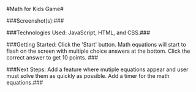 #Math for Kids Game#

###Screenshot(s):###



###Technologies Used: JavaScript, HTML, and CSS.###

###Getting Started: Click the 'Start' button. Math equations will start to flash on the screen with multiple choice answers at the bottom. Click the correct answer to get 10 points. ###

###Next Steps: Add a feature where mutiple equations appear and user must solve them as quickly as possible. Add a timer for the math equations.###
